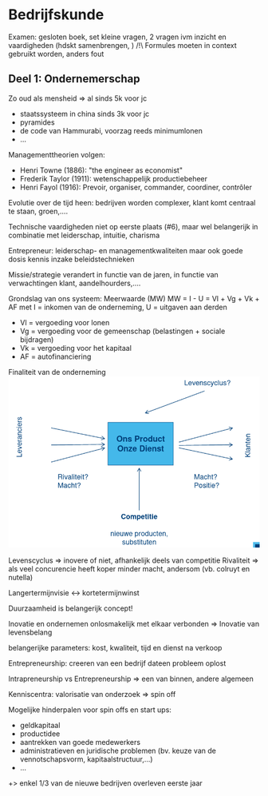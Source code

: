 # Bedrijfskunde

Examen: gesloten boek, set kleine vragen, 2 vragen ivm inzicht en vaardigheden (hdskt samenbrengen, ) /!\ Formules moeten in context gebruikt worden, anders fout

## Deel 1: Ondernemerschap

Zo oud als mensheid => al sinds 5k voor jc
  - staatssysteem in china sinds 3k voor jc
  - pyramides
  - de code van Hammurabi, voorzag reeds minimumlonen
  - ...

Managementtheorien volgen:
  - Henri Towne (1886): "the engineer as economist"
  - Frederik Taylor (1911): wetenschappelijk productiebeheer
  - Henri Fayol (1916): Prevoir, organiser, commander, coordiner, contrôler

Evolutie over de tijd heen: bedrijven worden complexer, klant komt centraal te staan, groen,....

Technische vaardigheden niet op eerste plaats (#6), maar wel belangerijk in combinatie met leiderschap, intuitie, charisma

Entrepreneur: leiderschap- en managementkwaliteiten maar ook goede dosis kennis inzake beleidstechnieken

Missie/strategie verandert in functie van de jaren, in functie van verwachtingen klant, aandelhourders,....

Grondslag van ons systeem: Meerwaarde (MW)
MW = I - U = Vl + Vg + Vk + AF
met I = inkomen van de onderneming, U = uitgaven aan derden

- Vl = vergoeding voor lonen
- Vg = vergoeding voor de gemeenschap (belastingen + sociale
bijdragen)
- Vk = vergoeding voor het kapitaal
- AF = autofinanciering

Finaliteit van de onderneming
![Finaliteit](../Pictures/BK1.png)

Levenscyclus => inovere of niet, afhankelijk deels van competitie
Rivaliteit => als veel concurencie heeft koper minder macht, andersom (vb. colruyt en nutella)

Langertermijnvisie <-> kortetermijnwinst

Duurzaamheid is belangerijk concept!

Inovatie en ondernemen onlosmakelijk met elkaar verbonden
=> Inovatie van levensbelang

belangerijke parameters: kost, kwaliteit, tijd en dienst na verkoop

Entrepreneurship: creeren van een bedrijf dateen probleem oplost

Intrapreneurship vs Entrepreneurship => een van binnen, andere algemeen

Kenniscentra: valorisatie van onderzoek => spin off

Mogelijke hinderpalen voor spin offs en start ups:
  - geldkapitaal
  - productidee
  - aantrekken van goede medewerkers
  - administratieven en juridische problemen (bv. keuze van de vennotschapsvorm, kapitaalstructuur,...)
  - ...

+> enkel 1/3 van de nieuwe bedrijven overleven eerste jaar
